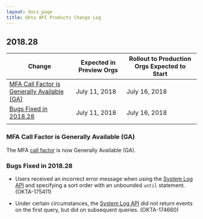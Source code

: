 ```yaml
---
layout: docs_page
title: Okta API Products Change Log
---
```


## 2018.28

| Change                                                                                                               | Expected in Preview Orgs | Rollout to Production Orgs Expected to Start |
| -------------------------------------------------------------------------------------------------------------------- | ------------------------ | -------------------------------------------- |
| [MFA Call Factor is Generally Available (GA)](#mfa-call-factor-is-generally-available-ga)   | July 11, 2018            | July 16, 2018                                |
| [Bugs Fixed in 2018.28](#bugs-fixed-in-201828)                                                                       | July 11, 2018            | July 16, 2018                                |
                             |

### MFA Call Factor is Generally Available (GA)

The MFA [call factor](/docs/api/resources/factors#factor-type) is now Generally Available (GA).

### Bugs Fixed in 2018.28

* Users received an incorrect error message when using the [System Log API](/docs/api/resources/system_log) and specifying a sort order with an unbounded `until` statement. (OKTA-175411)

 * Under certain circumstances, the [System Log API](/docs/api/resources/system_log) did not return events on the first query, but did on subsequent queries. (OKTA-174660)

